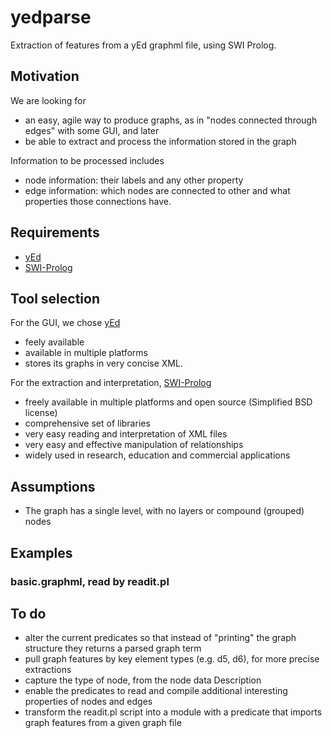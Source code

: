 # yedparse
Extraction of features from a yEd graphml file, using SWI Prolog.

## Motivation
We are looking for
- an easy, agile way to produce graphs, as in "nodes connected through edges" with some GUI, and later
- be able to extract and process the information stored in the graph

Information to be processed includes
- node information: their labels and any other property
- edge information: which nodes are connected to other and what properties those connections have.

## Requirements
- [yEd](https://www.yworks.com/products/yed)
- [SWI-Prolog](https://www.swi-prolog.org/)

## Tool selection
For the GUI, we chose [yEd](https://www.yworks.com/products/yed)

- feely available
- available in multiple platforms
- stores its graphs in very concise XML.

For the extraction and interpretation, [SWI-Prolog](https://www.swi-prolog.org/)

- freely available in multiple platforms and open source (Simplified BSD license)
- comprehensive set of libraries
- very easy reading and interpretation of XML files
- very easy and effective manipulation of relationships
- widely used in research, education and commercial applications

## Assumptions
- The graph has a single level, with no layers or compound (grouped) nodes

## Examples
### basic.graphml, read by readit.pl

## To do
- alter the current predicates so that instead of "printing" the graph structure they returns a parsed graph term
- pull graph features by key element types (e.g. d5, d6), for more precise extractions
- capture the type of node, from the node data Description
- enable the predicates to read and compile additional interesting properties of nodes and edges
- transform the readit.pl script into a module with a predicate that imports graph features from a given graph file

